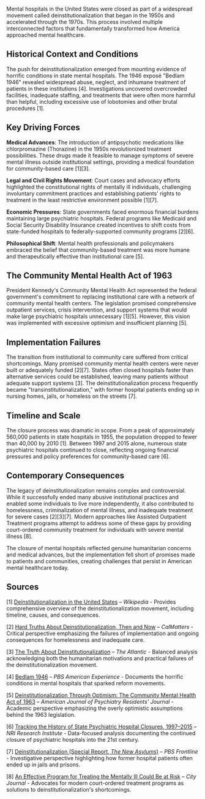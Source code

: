 Mental hospitals in the United States were closed as part of a widespread movement called deinstitutionalization that began in the 1950s and accelerated through the 1970s. This process involved multiple interconnected factors that fundamentally transformed how America approached mental healthcare.

## Historical Context and Conditions

The push for deinstitutionalization emerged from mounting evidence of horrific conditions in state mental hospitals. The 1946 exposé "Bedlam 1946" revealed widespread abuse, neglect, and inhumane treatment of patients in these institutions [4]. Investigations uncovered overcrowded facilities, inadequate staffing, and treatments that were often more harmful than helpful, including excessive use of lobotomies and other brutal procedures [1].

## Key Driving Forces

**Medical Advances**: The introduction of antipsychotic medications like chlorpromazine (Thorazine) in the 1950s revolutionized treatment possibilities. These drugs made it feasible to manage symptoms of severe mental illness outside institutional settings, providing a medical foundation for community-based care [1][3].

**Legal and Civil Rights Movement**: Court cases and advocacy efforts highlighted the constitutional rights of mentally ill individuals, challenging involuntary commitment practices and establishing patients' rights to treatment in the least restrictive environment possible [1][7].

**Economic Pressures**: State governments faced enormous financial burdens maintaining large psychiatric hospitals. Federal programs like Medicaid and Social Security Disability Insurance created incentives to shift costs from state-funded hospitals to federally-supported community programs [2][6].

**Philosophical Shift**: Mental health professionals and policymakers embraced the belief that community-based treatment was more humane and therapeutically effective than institutional care [5].

## The Community Mental Health Act of 1963

President Kennedy's Community Mental Health Act represented the federal government's commitment to replacing institutional care with a network of community mental health centers. The legislation promised comprehensive outpatient services, crisis intervention, and support systems that would make large psychiatric hospitals unnecessary [1][5]. However, this vision was implemented with excessive optimism and insufficient planning [5].

## Implementation Failures

The transition from institutional to community care suffered from critical shortcomings. Many promised community mental health centers were never built or adequately funded [2][7]. States often closed hospitals faster than alternative services could be established, leaving many patients without adequate support systems [3]. The deinstitutionalization process frequently became "transinstitutionalization," with former hospital patients ending up in nursing homes, jails, or homeless on the streets [7].

## Timeline and Scale

The closure process was dramatic in scope. From a peak of approximately 560,000 patients in state hospitals in 1955, the population dropped to fewer than 40,000 by 2010 [1]. Between 1997 and 2015 alone, numerous state psychiatric hospitals continued to close, reflecting ongoing financial pressures and policy preferences for community-based care [6].

## Contemporary Consequences

The legacy of deinstitutionalization remains complex and controversial. While it successfully ended many abusive institutional practices and enabled some individuals to live more independently, it also contributed to homelessness, criminalization of mental illness, and inadequate treatment for severe cases [2][3][7]. Modern approaches like Assisted Outpatient Treatment programs attempt to address some of these gaps by providing court-ordered community treatment for individuals with severe mental illness [8].

The closure of mental hospitals reflected genuine humanitarian concerns and medical advances, but the implementation fell short of promises made to patients and communities, creating challenges that persist in American mental healthcare today.

## Sources

[1] [Deinstitutionalization in the United States](https://en.wikipedia.org/wiki/Deinstitutionalization_in_the_United_States) – *Wikipedia* - Provides comprehensive overview of the deinstitutionalization movement, including timeline, causes, and consequences.

[2] [Hard Truths About Deinstitutionalization, Then and Now](https://calmatters.org/commentary/2019/03/hard-truths-about-deinstitutionalization-then-and-now/) – *CalMatters* - Critical perspective emphasizing the failures of implementation and ongoing consequences for homelessness and inadequate care.

[3] [The Truth About Deinstitutionalization](https://www.theatlantic.com/health/archive/2021/05/truth-about-deinstitutionalization/618986/) – *The Atlantic* - Balanced analysis acknowledging both the humanitarian motivations and practical failures of the deinstitutionalization movement.

[4] [Bedlam 1946](https://www.pbs.org/wgbh/americanexperience/features/lobotomist-bedlam-1946/) – *PBS American Experience* - Documents the horrific conditions in mental hospitals that sparked reform movements.

[5] [Deinstitutionalization Through Optimism: The Community Mental Health Act of 1963](https://psychiatryonline.org/doi/full/10.1176/appi.ajp-rj.2021.160404) – *American Journal of Psychiatry Residents' Journal* - Academic perspective emphasizing the overly optimistic assumptions behind the 1963 legislation.

[6] [Tracking the History of State Psychiatric Hospital Closures, 1997–2015](https://www.nri-inc.org/media/1111/2015-tracking-the-history-of-state-psychiatric-hospital-closures-lutterman.pdf) – *NRI Research Institute* - Data-focused analysis documenting the continued closure of psychiatric hospitals into the 21st century.

[7] [Deinstitutionalization (Special Report, *The New Asylums*)](https://www.pbs.org/wgbh/pages/frontline/shows/asylums/special/excerpt.html) – *PBS Frontline* - Investigative perspective highlighting how former hospital patients often ended up in jails and prisons.

[8] [An Effective Program for Treating the Mentally Ill Could Be at Risk](https://www.city-journal.org/article/court-ordered-assisted-outpatient-treatment-mental-illness) – *City Journal* - Advocates for modern court-ordered treatment programs as solutions to deinstitutionalization's shortcomings.